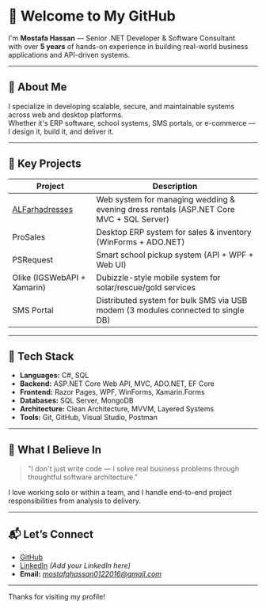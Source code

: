 # 👋 Welcome to My GitHub

I'm **Mostafa Hassan** — Senior .NET Developer & Software Consultant  
with over **5 years** of hands-on experience in building real-world business applications and API-driven systems.

---

## 🧠 About Me

I specialize in developing scalable, secure, and maintainable systems across web and desktop platforms.  
Whether it's ERP software, school systems, SMS portals, or e-commerce — I design it, build it, and deliver it.

---

## 💼 Key Projects

| Project | Description |
|--------|-------------|
| [ALFarhadresses](https://github.com/MustafaHassaan/ALFarhadresses) | Web system for managing wedding & evening dress rentals (ASP.NET Core MVC + SQL Server) |
| ProSales | Desktop ERP system for sales & inventory (WinForms + ADO.NET) |
| PSRequest | Smart school pickup system (API + WPF + Web UI) |
| Olike (IGSWebAPI + Xamarin) | Dubizzle-style mobile system for solar/rescue/gold services |
| SMS Portal | Distributed system for bulk SMS via USB modem (3 modules connected to single DB) |

---

## 🔧 Tech Stack

- **Languages:** C#, SQL  
- **Backend:** ASP.NET Core Web API, MVC, ADO.NET, EF Core  
- **Frontend:** Razor Pages, WPF, WinForms, Xamarin.Forms  
- **Databases:** SQL Server, MongoDB  
- **Architecture:** Clean Architecture, MVVM, Layered Systems  
- **Tools:** Git, GitHub, Visual Studio, Postman

---

## 🎯 What I Believe In

> "I don't just write code — I solve real business problems through thoughtful software architecture."

I love working solo or within a team, and I handle end-to-end project responsibilities from analysis to delivery.

---

## 📬 Let’s Connect

- [GitHub](https://github.com/MustafaHassaan)
- [LinkedIn](#) *(Add your LinkedIn here)*
- **Email:** *mostafahassan0122016@gmail.com*

---

Thanks for visiting my profile!
